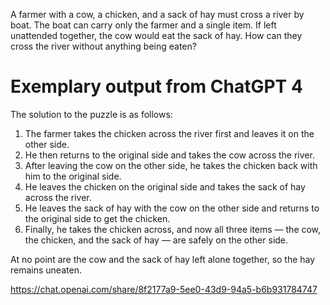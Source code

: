 A farmer with a cow, a chicken, and a sack of hay must cross a river by boat. The boat can carry only the farmer and a single item. If left unattended together, the cow would eat the sack of hay. How can they cross the river without anything being eaten?

# Exemplary output from ChatGPT 4
The solution to the puzzle is as follows:

1. The farmer takes the chicken across the river first and leaves it on the other side.
2. He then returns to the original side and takes the cow across the river.
3. After leaving the cow on the other side, he takes the chicken back with him to the original side.
4. He leaves the chicken on the original side and takes the sack of hay across the river.
5. He leaves the sack of hay with the cow on the other side and returns to the original side to get the chicken.
6. Finally, he takes the chicken across, and now all three items — the cow, the chicken, and the sack of hay — are safely on the other side.

At no point are the cow and the sack of hay left alone together, so the hay remains uneaten.

https://chat.openai.com/share/8f2177a9-5ee0-43d9-94a5-b6b931784747

